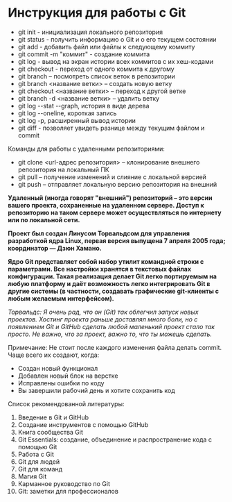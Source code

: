 # Инструкция для работы с Git
* git init - инициализация локального репозитория
* git status - получить информацию о Git и о его текущем состоянии
* git add - добавить файл или файлы к следующему коммиту
* git commit -m "коммит" - создание коммита
* git log - вывод на экран истории всех коммитов с их хеш-кодами
* git checkout - переход от одного коммита к другому
* git branch – посмотреть список веток в репозитории
* git branch <название ветки> – создать новую ветку
* git checkout <название ветки> – переход к другой ветке
* git branch -d <название ветки> – удалить ветку
* git log --stat --graph, история в виде дерева
* git log --oneline, короткая запись
* git log -p, расширенный вывод истории
* git diff - позволяет увидеть разнице между текущим файлом и commit

Команды для работы с удаленными репозиториями:

* git clone <url-адрес репозитория> – клонирование внешнего репозитория на
локальный ПК
* git pull – получение изменений и слияние с локальной версией
* git push – отправляет локальную версию репозитория на внешний

**Удаленный (иногда говорят "внешний") репозиторий – это версии вашего проекта, сохраненные на удаленном сервере. Доступ к репозиторию на таком сервере может осуществляться по интернету или по локальной сети.**

**Проект был создан Линусом Торвальдсом для управления разработкой ядра Linux, первая версия выпущена 7 апреля 2005 года; координатор — Дзюн Хамано.**

**Ядро Git представляет собой набор утилит командной строки с параметрами. Все настройки хранятся в текстовых файлах конфигурации. Такая реализация делает Git легко портируемым на любую платформу и даёт возможность легко интегрировать Git в другие системы (в частности, создавать графические git-клиенты с любым желаемым интерфейсом).**

*Торвальдс: Я очень рад, что он (Git) так облегчил запуск новых проектов. Хостинг проекта раньше доставлял много боли, но с появлением Git и GitHub сделать любой маленький проект стало так просто. Не важно, что за проект, важно то, что ты можешь сделать.*

Примечание: 
Не стоит после каждого изменения файла делать commit. Чаще всего их создают, когда:

* Создан новый функционал
* Добавлен новый блок на верстке
* Исправлены ошибки по коду
* Вы завершили рабочий день и хотите сохранить код

Список рекомендованной литературы:

1. Введение в Git и GitHub
2. Создание инструментов с помощью GitHub
3. Книга сообщества Git
4. Git Essentials: создание, объединение и распространение кода с помощью Git
5. Работа с Git
6. Git для людей
7. Git для команд
8. Магия Git
9. Карманное руководство по Git
10. Git: заметки для профессионалов
